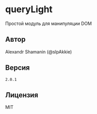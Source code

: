 # queryLight

Простой модуль для манипуляции DOM

## Автор

Alexandr Shamanin (@slpAkkie)

## Версия

`2.0.1`

## Лицензия

MIT

